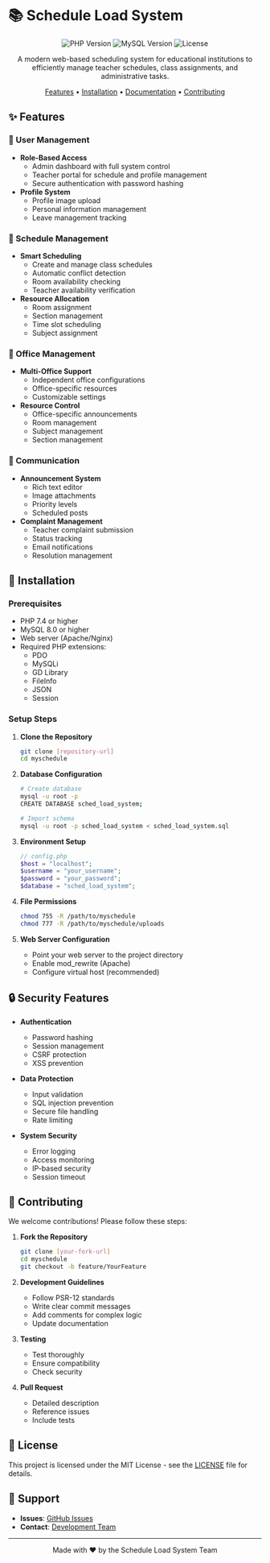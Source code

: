 # 📚 Schedule Load System

<div align="center">

![PHP Version](https://img.shields.io/badge/PHP-7.4%2B-blue)
![MySQL Version](https://img.shields.io/badge/MySQL-8.0%2B-orange)
![License](https://img.shields.io/badge/License-MIT-green)

A modern web-based scheduling system for educational institutions to efficiently manage teacher schedules, class assignments, and administrative tasks.

[Features](#-features) • [Installation](#-installation) • [Documentation](#-documentation) • [Contributing](#-contributing)

</div>

## ✨ Features

### 👥 User Management
- **Role-Based Access**
  - Admin dashboard with full system control
  - Teacher portal for schedule and profile management
  - Secure authentication with password hashing
- **Profile System**
  - Profile image upload
  - Personal information management
  - Leave management tracking

### 📅 Schedule Management
- **Smart Scheduling**
  - Create and manage class schedules
  - Automatic conflict detection
  - Room availability checking
  - Teacher availability verification
- **Resource Allocation**
  - Room assignment
  - Section management
  - Time slot scheduling
  - Subject assignment

### 🏢 Office Management
- **Multi-Office Support**
  - Independent office configurations
  - Office-specific resources
  - Customizable settings
- **Resource Control**
  - Office-specific announcements
  - Room management
  - Subject management
  - Section management

### 📢 Communication
- **Announcement System**
  - Rich text editor
  - Image attachments
  - Priority levels
  - Scheduled posts
- **Complaint Management**
  - Teacher complaint submission
  - Status tracking
  - Email notifications
  - Resolution management

## 🚀 Installation

### Prerequisites
- PHP 7.4 or higher
- MySQL 8.0 or higher
- Web server (Apache/Nginx)
- Required PHP extensions:
  - PDO
  - MySQLi
  - GD Library
  - FileInfo
  - JSON
  - Session

### Setup Steps

1. **Clone the Repository**
   ```bash
   git clone [repository-url]
   cd myschedule
   ```

2. **Database Configuration**
   ```bash
   # Create database
   mysql -u root -p
   CREATE DATABASE sched_load_system;
   
   # Import schema
   mysql -u root -p sched_load_system < sched_load_system.sql
   ```

3. **Environment Setup**
   ```php
   // config.php
   $host = "localhost";
   $username = "your_username";
   $password = "your_password";
   $database = "sched_load_system";
   ```

4. **File Permissions**
   ```bash
   chmod 755 -R /path/to/myschedule
   chmod 777 -R /path/to/myschedule/uploads
   ```

5. **Web Server Configuration**
   - Point your web server to the project directory
   - Enable mod_rewrite (Apache)
   - Configure virtual host (recommended)

## 🔒 Security Features

- **Authentication**
  - Password hashing
  - Session management
  - CSRF protection
  - XSS prevention

- **Data Protection**
  - Input validation
  - SQL injection prevention
  - Secure file handling
  - Rate limiting

- **System Security**
  - Error logging
  - Access monitoring
  - IP-based security
  - Session timeout

## 🤝 Contributing

We welcome contributions! Please follow these steps:

1. **Fork the Repository**
   ```bash
   git clone [your-fork-url]
   cd myschedule
   git checkout -b feature/YourFeature
   ```

2. **Development Guidelines**
   - Follow PSR-12 standards
   - Write clear commit messages
   - Add comments for complex logic
   - Update documentation

3. **Testing**
   - Test thoroughly
   - Ensure compatibility
   - Check security

4. **Pull Request**
   - Detailed description
   - Reference issues
   - Include tests

## 📝 License

This project is licensed under the MIT License - see the [LICENSE](LICENSE) file for details.

## 💬 Support

- **Issues**: [GitHub Issues](issues-link)
- **Contact**: [Development Team](seandavenn@gmail.com)

---

<div align="center">

Made with ❤️ by the Schedule Load System Team

</div> 
